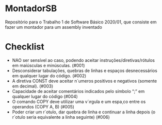 # MontadorSB
Repositório para o Trabalho 1 de Software Básico 2020/01, que consiste em fazer um montador para um assembly inventado


# Checklist
- NAO ser sensível ao caso, podendo aceitar instruções/diretivas/rótulos em maiúsculas
e minúsculas. (#001)
- Desconsiderar tabulações, quebras de linhas e espaços desnecessários em qualquer
lugar do código. (#002)
- A diretiva CONST deve aceitar n´umeros positivos e negativos (somente em decimal). (#003)
- Capacidade de aceitar comentários indicados pelo símbolo “;” em qualquer lugar
do código (#004)
- O comando COPY deve utilizar uma v´ırgula e um espa¸co entre os operandos
(COPY A, B) (#005)
- Poder criar um r´otulo, dar quebra de linha e continuar a linha depois (o r´otulo
seria equivalente a linha seguinte) (#006)